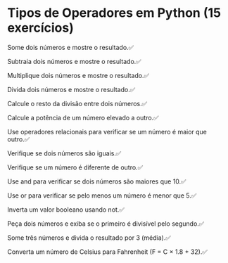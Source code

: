 <h1>Tipos de Operadores em Python (15 exercícios)</h1>

Some dois números e mostre o resultado.✅

Subtraia dois números e mostre o resultado.✅

Multiplique dois números e mostre o resultado.✅

Divida dois números e mostre o resultado.✅

Calcule o resto da divisão entre dois números.✅

Calcule a potência de um número elevado a outro.✅

Use operadores relacionais para verificar se um número é maior que outro.✅

Verifique se dois números são iguais.✅

Verifique se um número é diferente de outro.✅

Use and para verificar se dois números são maiores que 10.✅

Use or para verificar se pelo menos um número é menor que 5.✅

Inverta um valor booleano usando not.✅

Peça dois números e exiba se o primeiro é divisível pelo segundo.✅

Some três números e divida o resultado por 3 (média).✅

Converta um número de Celsius para Fahrenheit (F = C × 1.8 + 32).✅